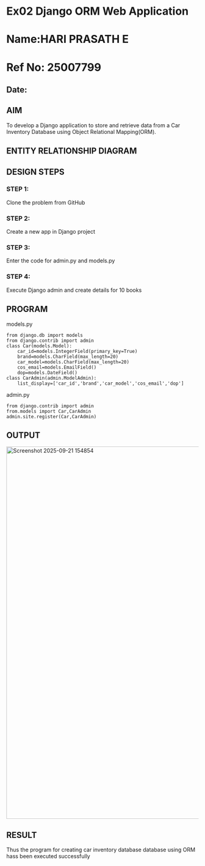 # Ex02 Django ORM Web Application
# Name:HARI PRASATH E
# Ref No: 25007799
## Date: 

## AIM
To develop a Django application to store and retrieve data from a Car Inventory Database using Object Relational Mapping(ORM).

## ENTITY RELATIONSHIP DIAGRAM



## DESIGN STEPS

### STEP 1:
Clone the problem from GitHub

### STEP 2:
Create a new app in Django project

### STEP 3:
Enter the code for admin.py and models.py

### STEP 4:
Execute Django admin and create details for 10 books

## PROGRAM

models.py
```
from django.db import models
from django.contrib import admin
class Car(models.Model):
    car_id=models.IntegerField(primary_key=True)
    brand=models.CharField(max_length=20)
    car_model=models.CharField(max_length=20)
    cos_email=models.EmailField()
    dop=models.DateField()
class CarAdmin(admin.ModelAdmin):
    list_display=['car_id','brand','car_model','cos_email','dop']
```

admin.py
```
from django.contrib import admin
from.models import Car,CarAdmin
admin.site.register(Car,CarAdmin)

```


## OUTPUT


<img width="1908" height="974" alt="Screenshot 2025-09-21 154854" src="https://github.com/user-attachments/assets/09215340-5445-499e-ad8e-1f9729329748" />




## RESULT
Thus the program for creating car inventory database database using ORM hass been executed successfully
